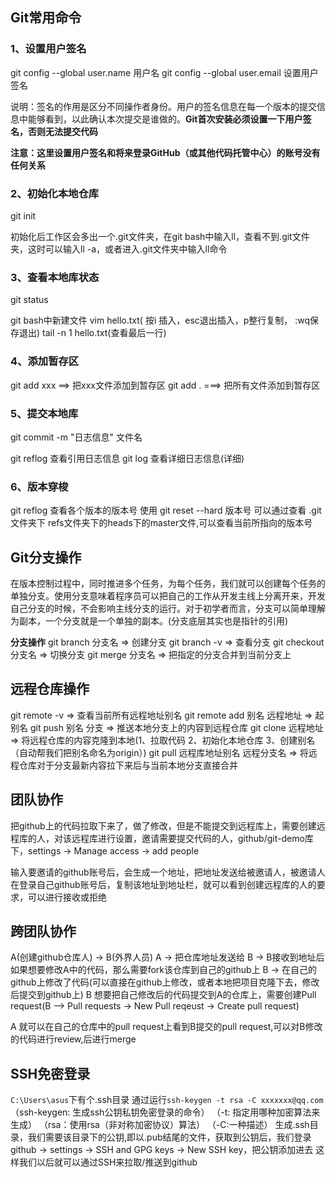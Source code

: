 ## Git常用命令

### 1、设置用户签名
git config --global user.name 用户名
git config --global user.email 设置用户签名

说明：签名的作用是区分不同操作者身份。用户的签名信息在每一个版本的提交信息中能够看到，以此确认本次提交是谁做的。**Git首次安装必须设置一下用户签名，否则无法提交代码**

**注意：这里设置用户签名和将来登录GitHub（或其他代码托管中心）的账号没有任何关系**

### 2、初始化本地仓库
git init

初始化后工作区会多出一个.git文件夹，在git bash中输入ll，查看不到.git文件夹，这时可以输入ll -a，或者进入.git文件夹中输入ll命令

### 3、查看本地库状态
git status

git bash中新建文件
vim hello.txt( 按i 插入，esc退出插入，p整行复制， :wq保存退出)
tail -n 1 hello.txt(查看最后一行)

### 4、添加暂存区
git add xxx ==> 把xxx文件添加到暂存区
git add . ===> 把所有文件添加到暂存区

### 5、提交本地库
git commit -m "日志信息" 文件名

git reflog 查看引用日志信息
git log 查看详细日志信息(详细)

### 6、版本穿梭
git reflog 查看各个版本的版本号
使用 git reset --hard 版本号
可以通过查看 .git 文件夹下 refs文件夹下的heads下的master文件,可以查看当前所指向的版本号


## Git分支操作
在版本控制过程中，同时推进多个任务，为每个任务，我们就可以创建每个任务的单独分支。使用分支意味着程序员可以把自己的工作从开发主线上分离开来，开发自己分支的时候，不会影响主线分支的运行。对于初学者而言，分支可以简单理解为副本，一个分支就是一个单独的副本。(分支底层其实也是指针的引用)

**分支操作**
git branch 分支名  =>  创建分支
git branch -v  => 查看分支
git checkout 分支名 => 切换分支
git merge 分支名 => 把指定的分支合并到当前分支上




## 远程仓库操作
git remote -v  =>  查看当前所有远程地址别名
git remote add 别名 远程地址  =>  起别名
git push 别名 分支  =>  推送本地分支上的内容到远程仓库
git clone 远程地址  => 将远程仓库的内容克隆到本地(1、拉取代码 2、初始化本地仓库 3、创建别名（自动帮我们把别名命名为origin）)
git pull 远程库地址别名 远程分支名 => 将远程仓库对于分支最新内容拉下来后与当前本地分支直接合并

## 团队协作
把github上的代码拉取下来了，做了修改，但是不能提交到远程库上，需要创建远程库的人，对该远程库进行设置，邀请需要提交代码的人，github/git-demo库下，settings -> Manage access -> add people

输入要邀请的github账号后，会生成一个地址，把地址发送给被邀请人，被邀请人在登录自己github账号后，复制该地址到地址栏，就可以看到创建远程库的人的要求，可以进行接收或拒绝

## 跨团队协作
A(创建github仓库人) -> B(外界人员)
A -> 把仓库地址发送给 B -> B接收到地址后 如果想要修改A中的代码，那么需要fork该仓库到自己的github上
B -> 在自己的github上修改了代码(可以直接在github上修改，或者本地把项目克隆下去，修改后提交到github上)
B 想要把自己修改后的代码提交到A的仓库上，需要创建Pull request(B --> Pull requests -> New Pull reqeust -> Create pull request)

A 就可以在自己的仓库中的pull request上看到B提交的pull request,可以对B修改的代码进行review,后进行merge

## SSH免密登录
`C:\Users\asus`下有个.ssh目录
通过运行`ssh-keygen -t rsa -C xxxxxxx@qq.com`
（ssh-keygen: 生成ssh公钥私钥免密登录的命令）
（-t: 指定用哪种加密算法来生成）
（rsa：使用rsa（非对称加密协议）算法）
（-C:一种描述）
生成.ssh目录，我们需要该目录下的公钥,即以.pub结尾的文件，获取到公钥后，我们登录github -> settings -> SSH and GPG keys -> New SSH key，把公钥添加进去
 这样我们以后就可以通过SSH来拉取/推送到github


